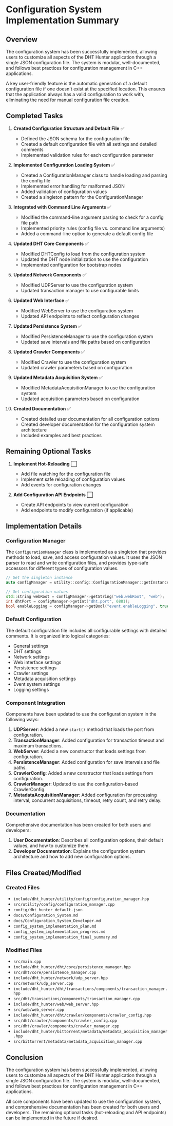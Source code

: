 # Configuration System Implementation Summary

## Overview

The configuration system has been successfully implemented, allowing users to customize all aspects of the DHT Hunter application through a single JSON configuration file. The system is modular, well-documented, and follows best practices for configuration management in C++ applications.

A key user-friendly feature is the automatic generation of a default configuration file if one doesn't exist at the specified location. This ensures that the application always has a valid configuration to work with, eliminating the need for manual configuration file creation.

## Completed Tasks

1. **Created Configuration Structure and Default File** ✅
   - Defined the JSON schema for the configuration file
   - Created a default configuration file with all settings and detailed comments
   - Implemented validation rules for each configuration parameter

2. **Implemented Configuration Loading System** ✅
   - Created a ConfigurationManager class to handle loading and parsing the config file
   - Implemented error handling for malformed JSON
   - Added validation of configuration values
   - Created a singleton pattern for the ConfigurationManager

3. **Integrated with Command Line Arguments** ✅
   - Modified the command-line argument parsing to check for a config file path
   - Implemented priority rules (config file vs. command line arguments)
   - Added a command-line option to generate a default config file

4. **Updated DHT Core Components** ✅
   - Modified DHTConfig to load from the configuration system
   - Updated the DHT node initialization to use the configuration
   - Implemented configuration for bootstrap nodes

5. **Updated Network Components** ✅
   - Modified UDPServer to use the configuration system
   - Updated transaction manager to use configurable limits

6. **Updated Web Interface** ✅
   - Modified WebServer to use the configuration system
   - Updated API endpoints to reflect configuration changes

7. **Updated Persistence System** ✅
   - Modified PersistenceManager to use the configuration system
   - Updated save intervals and file paths based on configuration

8. **Updated Crawler Components** ✅
   - Modified Crawler to use the configuration system
   - Updated crawler parameters based on configuration

9. **Updated Metadata Acquisition System** ✅
   - Modified MetadataAcquisitionManager to use the configuration system
   - Updated acquisition parameters based on configuration

10. **Created Documentation** ✅
    - Created detailed user documentation for all configuration options
    - Created developer documentation for the configuration system architecture
    - Included examples and best practices

## Remaining Optional Tasks

1. **Implement Hot-Reloading** ⬜
   - Add file watching for the configuration file
   - Implement safe reloading of configuration values
   - Add events for configuration changes

2. **Add Configuration API Endpoints** ⬜
   - Create API endpoints to view current configuration
   - Add endpoints to modify configuration (if applicable)

## Implementation Details

### Configuration Manager

The `ConfigurationManager` class is implemented as a singleton that provides methods to load, save, and access configuration values. It uses the JSON parser to read and write configuration files, and provides type-safe accessors for different types of configuration values.

```cpp
// Get the singleton instance
auto configManager = utility::config::ConfigurationManager::getInstance();

// Get configuration values
std::string webRoot = configManager->getString("web.webRoot", "web");
int dhtPort = configManager->getInt("dht.port", 6881);
bool enableLogging = configManager->getBool("event.enableLogging", true);
```

### Default Configuration

The default configuration file includes all configurable settings with detailed comments. It is organized into logical categories:

- General settings
- DHT settings
- Network settings
- Web interface settings
- Persistence settings
- Crawler settings
- Metadata acquisition settings
- Event system settings
- Logging settings

### Component Integration

Components have been updated to use the configuration system in the following ways:

1. **UDPServer**: Added a new `start()` method that loads the port from configuration.
2. **TransactionManager**: Added configuration for transaction timeout and maximum transactions.
3. **WebServer**: Added a new constructor that loads settings from configuration.
4. **PersistenceManager**: Added configuration for save intervals and file paths.
5. **CrawlerConfig**: Added a new constructor that loads settings from configuration.
6. **CrawlerManager**: Updated to use the configuration-based CrawlerConfig.
7. **MetadataAcquisitionManager**: Added configuration for processing interval, concurrent acquisitions, timeout, retry count, and retry delay.

### Documentation

Comprehensive documentation has been created for both users and developers:

1. **User Documentation**: Describes all configuration options, their default values, and how to customize them.
2. **Developer Documentation**: Explains the configuration system architecture and how to add new configuration options.

## Files Created/Modified

### Created Files
- `include/dht_hunter/utility/config/configuration_manager.hpp`
- `src/utility/config/configuration_manager.cpp`
- `config/dht_hunter_default.json`
- `docs/Configuration_System.md`
- `docs/Configuration_System_Developer.md`
- `config_system_implementation_plan.md`
- `config_system_implementation_progress.md`
- `config_system_implementation_final_summary.md`

### Modified Files
- `src/main.cpp`
- `include/dht_hunter/dht/core/persistence_manager.hpp`
- `src/dht/core/persistence_manager.cpp`
- `include/dht_hunter/network/udp_server.hpp`
- `src/network/udp_server.cpp`
- `include/dht_hunter/dht/transactions/components/transaction_manager.hpp`
- `src/dht/transactions/components/transaction_manager.cpp`
- `include/dht_hunter/web/web_server.hpp`
- `src/web/web_server.cpp`
- `include/dht_hunter/dht/crawler/components/crawler_config.hpp`
- `src/dht/crawler/components/crawler_config.cpp`
- `src/dht/crawler/components/crawler_manager.cpp`
- `include/dht_hunter/bittorrent/metadata/metadata_acquisition_manager.hpp`
- `src/bittorrent/metadata/metadata_acquisition_manager.cpp`

## Conclusion

The configuration system has been successfully implemented, allowing users to customize all aspects of the DHT Hunter application through a single JSON configuration file. The system is modular, well-documented, and follows best practices for configuration management in C++ applications.

All core components have been updated to use the configuration system, and comprehensive documentation has been created for both users and developers. The remaining optional tasks (hot-reloading and API endpoints) can be implemented in the future if desired.
